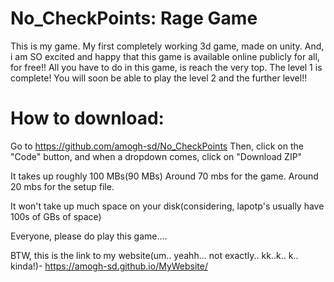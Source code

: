 # No_CheckPoints: Rage Game

This is my game. My first completely working 3d game, made on unity.
And, i am SO excited and happy that this game is available online publicly for all, for free!!
All you have to do in this game, is reach the very top. The level 1 is complete! You will soon be able to play the level 2 and the further level!!

# How to download:
Go to https://github.com/amogh-sd/No_CheckPoints
Then, click on the "Code" button, and when a dropdown comes, click on "Download ZIP"


It takes up roughly 100 MBs(90 MBs)
Around 70 mbs for the game. Around 20 mbs for the setup file.

It won't take up much space on your disk(considering, lapotp's usually have 100s of GBs of space)

Everyone, please do play this game....


BTW, this is the link to my website(um.. yeahh... not exactly.. kk..k.. k.. kinda!)- https://amogh-sd.github.io/MyWebsite/
